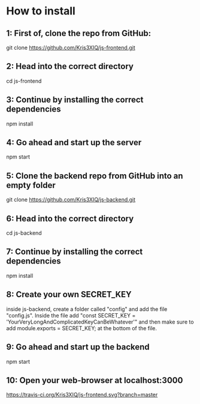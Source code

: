 # How to install

## 1: First of, clone the repo from GitHub:

git clone https://github.com/Kris3XIQ/js-frontend.git

## 2: Head into the correct directory

cd js-frontend

## 3: Continue by installing the correct dependencies

npm install

## 4: Go ahead and start up the server

npm start

## 5: Clone the backend repo from GitHub into an empty folder

git clone https://github.com/Kris3XIQ/js-backend.git

## 6: Head into the correct directory

cd js-backend

## 7: Continue by installing the correct dependencies

npm install

## 8: Create your own SECRET_KEY

inside js-backend, create a folder called "config" and add the file "config.js". Inside the file add "const SECRET_KEY = 'YourVeryLongAndComplicatedKeyCanBeWhatever'" and then make sure to add module.exports = SECRET_KEY;
at the bottom of the file.

## 9: Go ahead and start up the backend

npm start

## 10: Open your web-browser at localhost:3000

https://travis-ci.org/Kris3XIQ/js-frontend.svg?branch=master
